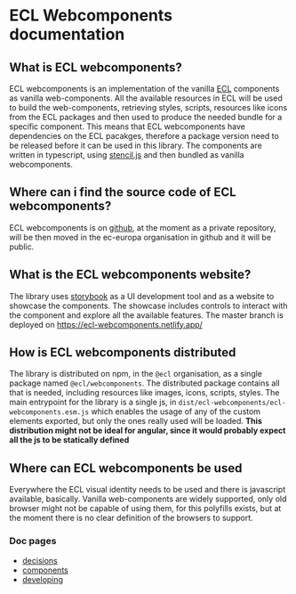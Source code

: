 # ECL Webcomponents documentation

## What is ECL webcomponents?

ECL webcomponents is an implementation of the vanilla [ECL](https://github.com/ec-europa/europa-component-library) components as vanilla web-components.
All the available resources in ECL will be used to build the web-components, retrieving styles, scripts, resources like icons from the ECL packages and then used to produce the needed bundle for a specific component.
This means that ECL webcomponents have dependencies on the ECL pacakges, therefore a package version need to be released before it can be used in this library.
The components are written in typescript, using [stencil.js](https://stencil.js) and then bundled as vanilla webcomponents.

## Where can i find the source code of ECL webcomponents?

ECL webcomponents is on [github](https://github.com/planctus/ecl-webcomponents), at the moment as a private repository, will be then moved in the ec-europa organisation in github and it will be public.

## What is the ECL webcomponents website?

The library uses [storybook](https://storybook.js.org/) as a UI development tool and as a website to showcase the components.
The showcase includes controls to interact with the component and explore all the available features.
The master branch is deployed on https://ecl-webcomponents.netlify.app/

## How is ECL webcomponents distributed

The library is distributed on npm, in the `@ecl` organisation, as a single package named `@ecl/webcomponents`.
The distributed package contains all that is needed, including resources like images, icons, scripts, styles.
The main entrypoint for the library is a single js, in `dist/ecl-webcomponents/ecl-webcomponents.esm.js` which enables
the usage of any of the custom elements exported, but only the ones really used will be loaded.
**This distribution might not be ideal for angular, since it would probably expect all the js to be statically defined**

## Where can ECL webcomponents be used

Everywhere the ECL visual identity needs to be used and there is javascript available, basically.
Vanilla web-components are widely supported, only old browser might not be capable of using them, for this polyfills exists,
but at the moment there is no clear definition of the browsers to support.

### Doc pages

- [decisions](./decisions.md)
- [components](./components.md)
- [developing](./developing.md)
